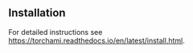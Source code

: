 
Installation
------------

For detailed instructions see https://torchami.readthedocs.io/en/latest/install.html.

